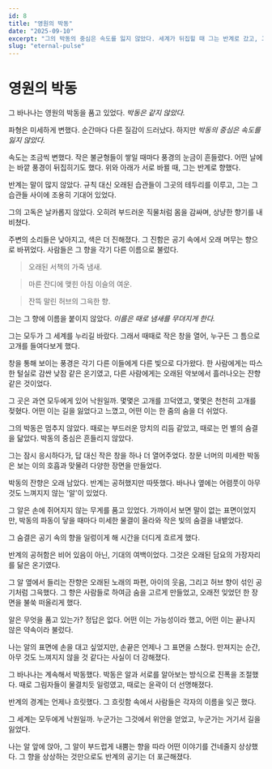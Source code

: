 ```yaml
---
id: 8
title: "영원의 박동"
date: "2025-09-10"
excerpt: "그의 박동의 중심은 속도를 잃지 않았다. 세계가 뒤집힐 때 그는 반계로 갔고, 그곳은 편안해 보였다."
slug: "eternal-pulse"
---
```


# 영원의 박동

그 바나나는 영원의 박동을 품고 있었다. *박동은 같지 않았다.*

파형은 미세하게 변했다. 순간마다 다른 질감이 드러났다. 하지만 *박동의 중심은 속도를 잃지 않았다.*

속도는 조금씩 변했다. 작은 불균형들이 쌓일 때마다 풍경의 눈금이 흔들렸다. 어떤 날에는 바깥 풍경이 뒤집히기도 했다. 위와 아래가 서로 바뀔 때, 그는 반계로 향했다.

반계는 말이 많지 않았다. 규칙 대신 오래된 습관들이 그곳의 테두리를 이루고, 그는 그 습관들 사이에 조용히 기대어 있었다.

그의 고독은 날카롭지 않았다. 오히려 부드러운 직물처럼 몸을 감싸며, 상냥한 향기를 내비쳤다.

주변의 소리들은 낮아지고, 색은 더 진해졌다. 그 진함은 공기 속에서 오래 머무는 향으로 바뀌었다. 사람들은 그 향을 각기 다른 이름으로 불렀다.

> 오래된 서책의 가죽 냄새.

> 마른 잔디에 맺힌 아침 이슬의 여운.

> 잔뜩 말린 허브의 그윽한 향.

그는 그 향에 이름을 붙이지 않았다. *이름은 때로 냄새를 무뎌지게 한다.*

그는 모두가 그 세계를 누리길 바랐다. 그래서 때때로 작은 창을 열어, 누구든 그 틈으로 고개를 들여다보게 했다.

창을 통해 보이는 풍경은 각기 다른 이들에게 다른 빛으로 다가왔다. 한 사람에게는 따스한 털실로 감싼 낮잠 같은 온기였고, 다른 사람에게는 오래된 악보에서 흘러나오는 잔향 같은 것이었다.

그 곳은 과연 모두에게 있어 낙원일까. 몇몇은 고개를 끄덕였고, 몇몇은 천천히 고개를 젖혔다. 어떤 이는 길을 잃었다고 느꼈고, 어떤 이는 한 줌의 숨을 더 쉬었다.

그의 박동은 멈추지 않았다. 때로는 부드러운 망치의 리듬 같았고, 때로는 먼 별의 숨결을 닮았다. 박동의 중심은 흔들리지 않았다.

그는 잠시 응시하다가, 답 대신 작은 창을 하나 더 열어주었다. 창문 너머의 미세한 박동은 보는 이의 호흡과 맞물려 다양한 장면을 만들었다.

박동의 잔향은 오래 남았다. 반계는 공허했지만 따뜻했다. 바나나 옆에는 어렴풋이 아무것도 느껴지지 않는 '알'이 있었다.

그 알은 손에 쥐어지지 않는 무게를 품고 있었다. 가까이서 보면 말이 없는 표면이었지만, 박동의 파동이 닿을 때마다 미세한 물결이 올라와 작은 빛의 숨결을 내뱉었다.

그 숨결은 공기 속의 향을 일렁이게 해 시간을 더디게 흐르게 했다.

반계의 공허함은 비어 있음이 아닌, 기대의 여백이었다. 그것은 오래된 담요의 가장자리를 닮은 온기였다.

그 알 옆에서 들리는 잔향은 오래된 노래의 파편, 아이의 웃음, 그리고 허브 향이 섞인 공기처럼 그윽했다. 그 향은 사람들로 하여금 숨을 고르게 만들었고, 오래전 잊었던 한 장면을 불쑥 떠올리게 했다.

알은 무엇을 품고 있는가? 정답은 없다. 어떤 이는 가능성이라 했고, 어떤 이는 끝나지 않은 약속이라 불렀다.

나는 알의 표면에 손을 대고 싶었지만, 손끝은 언제나 그 표면을 스쳤다. 만져지는 순간, 아무 것도 느껴지지 않을 것 같다는 사실이 더 강해졌다.

그 바나나는 계속해서 박동했다. 박동은 알과 서로를 알아보는 방식으로 진폭을 조절했다. 때로 그림자들이 물결치듯 일렁였고, 때로는 윤곽이 더 선명해졌다.

반계의 경계는 언제나 흐릿했다. 그 흐릿함 속에서 사람들은 각자의 이름을 잊곤 했다.

그 세계는 모두에게 낙원일까. 누군가는 그것에서 위안을 얻었고, 누군가는 거기서 길을 잃었다.

나는 알 앞에 앉아, 그 알이 부드럽게 내뿜는 향을 따라 어떤 이야기를 건네줄지 상상했다. 그 향을 상상하는 것만으로도 반계의 공기는 더 포근해졌다.
